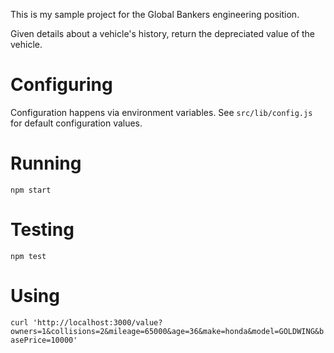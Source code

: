 This is my sample project for the Global Bankers engineering position.

Given details about a vehicle's history, return the depreciated value of the vehicle.

# Configuring
Configuration happens via environment variables. See `src/lib/config.js` for default configuration values.

# Running

`npm start`

# Testing

`npm test`

# Using

`curl 'http://localhost:3000/value?owners=1&collisions=2&mileage=65000&age=36&make=honda&model=GOLDWING&basePrice=10000'`
